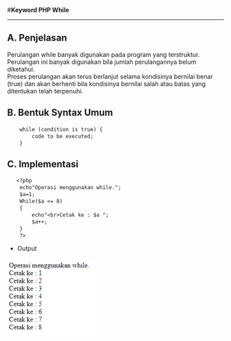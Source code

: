 #**Keyword PHP While**
***

## **A. Penjelasan**

Perulangan while banyak digunakan pada program yang terstruktur. Perulangan ini banyak digunakan bila jumlah perulangannya belum diketahui.    
Proses perulangan akan terus berlanjut selama kondisinya bernilai benar (true) dan akan berhenti bila kondisinya bernilai salah atau batas yang ditentukan telah terpenuhi.

## **B. Bentuk Syntax Umum**


		while (condition is true) {
			code to be executed;
		}

## **C. Implementasi**

       <?php
		echo"Operasi menggunakan while.";
		$a=1;
		While($a <= 8)
		{
			echo"<br>Cetak ke : $a ";
			$a++;
		}
		?>

* Output

![Screenshot](img/while.PNG) 
		 
